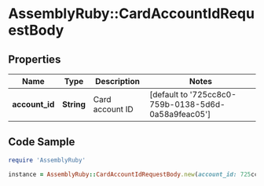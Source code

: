 # AssemblyRuby::CardAccountIdRequestBody

## Properties

Name | Type | Description | Notes
------------ | ------------- | ------------- | -------------
**account_id** | **String** | Card account ID | [default to &#39;725cc8c0-759b-0138-5d6d-0a58a9feac05&#39;]

## Code Sample

```ruby
require 'AssemblyRuby'

instance = AssemblyRuby::CardAccountIdRequestBody.new(account_id: 725cc8c0-759b-0138-5d6d-0a58a9feac05)
```


